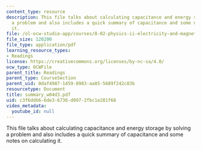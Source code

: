 ```yaml
---
content_type: resource
description: This file talks about calculating capacitance and energy storage by solving
  a problem and also includes a quick summary of capacitance and some notes on calculating
  it.
file: /ol-ocw-studio-app/courses/8-02-physics-ii-electricity-and-magnetism-spring-2007/c3f6dd666de36736d0972fbc1e281f68_summary_w04d3.pdf
file_size: 120200
file_type: application/pdf
learning_resource_types:
- Readings
license: https://creativecommons.org/licenses/by-nc-sa/4.0/
ocw_type: OCWFile
parent_title: Readings
parent_type: CourseSection
parent_uid: 0daf4987-1459-8983-aa85-5689f242c83b
resourcetype: Document
title: summary_w04d3.pdf
uid: c3f6dd66-6de3-6736-d097-2fbc1e281f68
video_metadata:
  youtube_id: null
---
```

This file talks about calculating capacitance and energy storage by solving a problem and also includes a quick summary of capacitance and some notes on calculating it.